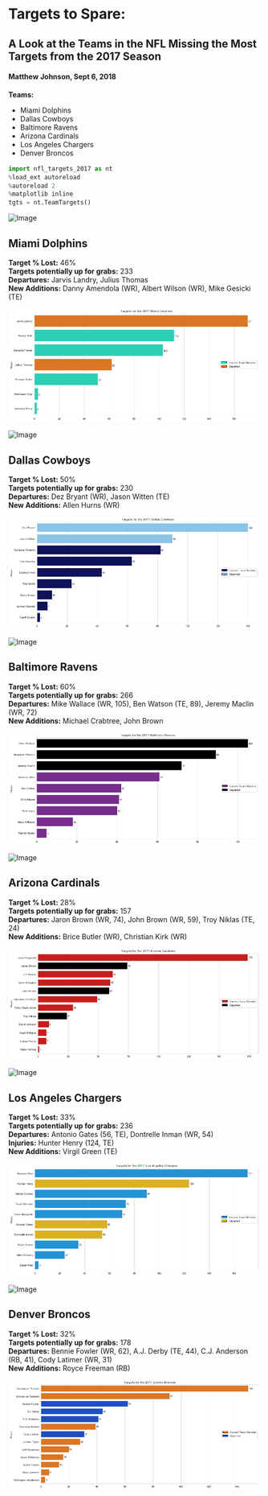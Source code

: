 
# Targets to Spare:  
## A Look at the Teams in the NFL Missing the Most Targets from the 2017 Season
#### Matthew Johnson, Sept 6, 2018
**Teams:**<br>
- Miami Dolphins
- Dallas Cowboys
- Baltimore Ravens
- Arizona Cardinals
- Los Angeles Chargers
- Denver Broncos


```python
import nfl_targets_2017 as nt
%load_ext autoreload
%autoreload 2
%matplotlib inline
tgts = nt.TeamTargets()
```

![Image](http://content.sportslogos.net/logos/7/150/thumbs/15073062018.gif)

## Miami Dolphins
**Target % Lost:**  46% <br>
**Targets potentially up for grabs:**  233 <br>
**Departures:** Jarvis Landry, Julius Thomas <br>
**New Additions:**  Danny Amendola (WR), Albert Wilson (WR), Mike Gesicki (TE)  <br>


![png](https://github.com/WJMatthew/2017-NFL-Target-Shares/blob/master/missing_targets/output_3_0.png)


![Image](http://content.sportslogos.net/logos/7/165/thumbs/406.gif)

## Dallas Cowboys
**Target % Lost:**  50% <br>
**Targets potentially up for grabs:** 230  <br>
**Departures:** Dez Bryant (WR), Jason Witten (TE) <br>
**New Additions:**  Allen Hurns (WR)  <br>


![png](https://github.com/WJMatthew/2017-NFL-Target-Shares/blob/master/missing_targets/output_5_0.png)


![Image](http://content.sportslogos.net/logos/7/153/thumbs/318.gif)

## Baltimore Ravens
**Target % Lost:** 60%  <br>
**Targets potentially up for grabs:** 266  <br>
**Departures:**  Mike Wallace (WR, 105), Ben Watson (TE, 89), Jeremy Maclin (WR, 72)<br>
**New Additions:** Michael Crabtree, John Brown <br>


![png](https://github.com/WJMatthew/2017-NFL-Target-Shares/blob/master/missing_targets/output_7_0.png)


![Image](http://content.sportslogos.net/logos/7/177/thumbs/kwth8f1cfa2sch5xhjjfaof90.gif)

## Arizona Cardinals
**Target % Lost:** 28%  <br>
**Targets potentially up for grabs:** 157  <br>
**Departures:** Jaron Brown (WR, 74), John Brown (WR, 59), Troy Niklas (TE, 24) <br>
**New Additions:**  Brice Butler (WR), Christian Kirk (WR) <br>

![png](https://github.com/WJMatthew/2017-NFL-Target-Shares/blob/master/missing_targets/output_9_0.png)


![Image](http://content.sportslogos.net/logos/7/6446/thumbs/644624152017.gif)

## Los Angeles Chargers
**Target % Lost:** 33%  <br>
**Targets potentially up for grabs:** 236  <br>
**Departures:** Antonio Gates (56, TE), Dontrelle Inman (WR, 54) <br>
**Injuries:** Hunter Henry (124, TE) <br>
**New Additions:** Virgil Green (TE) <br>



![png](https://github.com/WJMatthew/2017-NFL-Target-Shares/blob/master/missing_targets/output_11_0.png)


![Image](http://content.sportslogos.net/logos/7/161/thumbs/9ebzja2zfeigaziee8y605aqp.gif)

## Denver Broncos
**Target % Lost:** 32%  <br>
**Targets potentially up for grabs:** 178  <br>
**Departures:** Bennie Fowler (WR, 62), A.J. Derby (TE, 44), C.J. Anderson (RB, 41), Cody Latimer (WR, 31) <br>
**New Additions:** Royce Freeman (RB) <br>



![png](https://github.com/WJMatthew/2017-NFL-Target-Shares/blob/master/missing_targets/output_13_0.png)

